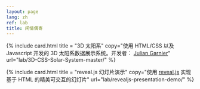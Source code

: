```yaml
---
layout: page
lang: zh
ref: lab
title: 闲情偶寄
---
```

<main class="page-content">
  {% include card.html title = "3D 太阳系"
                       copy="使用 HTML/CSS 以及 Javascript 开发的 3D 太阳系数据展示系统。开发者： <a href='https://github.com/juliangarnier'>Julian Garnier</a>" 
                       url="lab/3D-CSS-Solar-System-master/" %}

  {% include card.html title = "reveal.js 幻灯片演示"
                       copy="使用 <a href='https://revealjs.com/'>reveal.js</a> 实现基于 HTML 的精美可交互的幻灯片" 
                       url="lab/revealjs-presentation-demo/" %}
</main>